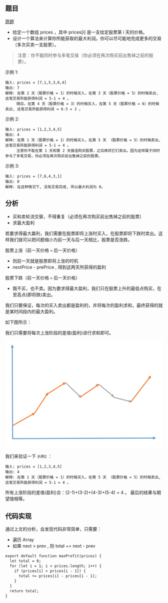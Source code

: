 ## 题目

[原题](https://leetcode-cn.com/leetbook/read/top-interview-questions-easy/x2zsx1/)

* 给定一个数组 prices ，其中 prices[i] 是一支给定股票第 i 天的价格。
* 设计一个算法来计算你所能获取的最大利润。你可以尽可能地完成更多的交易（多次买卖一支股票）。

> 注意：你不能同时参与多笔交易（你必须在再次购买前出售掉之前的股票）。

示例 1:

```
输入: prices = [7,1,5,3,6,4]
输出: 7
解释: 在第 2 天（股票价格 = 1）的时候买入，在第 3 天（股票价格 = 5）的时候卖出, 这笔交易所能获得利润 = 5-1 = 4 。
     随后，在第 4 天（股票价格 = 3）的时候买入，在第 5 天（股票价格 = 6）的时候卖出, 这笔交易所能获得利润 = 6-3 = 3 。
```

示例 2:

```
输入: prices = [1,2,3,4,5]
输出: 4
解释: 在第 1 天（股票价格 = 1）的时候买入，在第 5 天 （股票价格 = 5）的时候卖出, 这笔交易所能获得利润 = 5-1 = 4 。
     注意你不能在第 1 天和第 2 天接连购买股票，之后再将它们卖出。因为这样属于同时参与了多笔交易，你必须在再次购买前出售掉之前的股票。
```

示例 3:

```
输入: prices = [7,6,4,3,1]
输出: 0
解释: 在这种情况下, 没有交易完成, 所以最大利润为 0。
```

## 分析

* 买和卖轮流交替，不得重复（必须在再次购买前出售掉之前的股票）
* 求最大盈利

若要求得最大赢利，我们需要在股票即将上涨时买入，在股票即将下跌时卖出。这样我们就可以把问题缩小为前一天与后一天相比，股票是否涨跌。

股票上涨（前一天价格 `<` 后一天价格）

* 则前一天就是股票即将上涨的时机
* nextPrice - prePrice , 得到这两天所获得的盈利

股票下跌（前一天价格 `>` 后一天价格）

* 既不买，也不卖。因为要求得最大盈利，我们只在股票上升的最低点购买，在至高点(即将跌)卖出。

我们只要保证，每次的买入卖出都是盈利的，并将每次的盈利求和，最终获得的就是某时间段内的最大盈利。

如下图所示：

我们只需要将每次上涨阶段的差值(盈利)进行求和即可。

<img src="买卖股票的最佳时机 II.assets/001.png" alt="001" style="zoom:80%;" />

我们来验证一下 `示例2` ：

```
输入: prices = [1,2,3,4,5]
输出: 4
解释: 在第 1 天（股票价格 = 1）的时候买入，在第 5 天 （股票价格 = 5）的时候卖出, 这笔交易所能获得利润 = 5-1 = 4 。
```

所有上涨阶段的差值(盈利)合：(2-1)+(3-2)+(4-3)+(5-4) = 4 。 最后的结果与期望值相等。

## 代码实现

通过上文的分析，会发现代码非常简单，只需要：

* 遍历 Array
* 如果 next > prev , 则 total += next - prev

```
export default function maxProfit(prices) {
  let total = 0;
  for (let i = 1; i < prices.length; i++) {
    if (prices[i] > prices[i - 1]) {
      total += prices[i] - prices[i - 1];
    }
  }
  return total;
}
```

